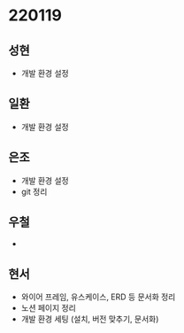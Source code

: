# 220119

## 성현

- 개발 환경 설정

## 일환

- 개발 환경 설정

## 은조

- 개발 환경 설정
- git 정리

## 우철

-

## 현서

- 와이어 프레임, 유스케이스, ERD 등 문서화 정리
- 노션 페이지 정리
- 개발 환경 세팅 (설치, 버전 맞추기, 문서화)
